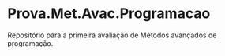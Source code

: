 # Prova.Met.Avac.Programacao
Repositório para a primeira avaliação de Métodos avançados de programação.
